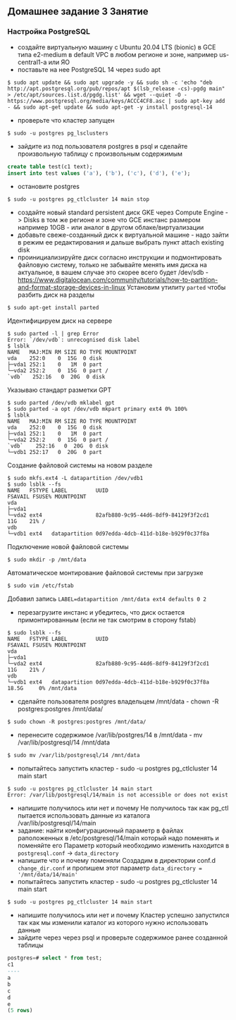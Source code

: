 ## Домашнее задание 3 Занятие  
  
  
### Настройка PostgreSQL

* создайте виртуальную машину c Ubuntu 20.04 LTS (bionic) в GCE типа e2-medium в default VPC в любом регионе и зоне, например us-central1-a или ЯО
* поставьте на нее PostgreSQL 14 через sudo apt
```shell
$ sudo apt update && sudo apt upgrade -y && sudo sh -c 'echo "deb http://apt.postgresql.org/pub/repos/apt $(lsb_release -cs)-pgdg main" > /etc/apt/sources.list.d/pgdg.list' && wget --quiet -O - https://www.postgresql.org/media/keys/ACCC4CF8.asc | sudo apt-key add - && sudo apt-get update && sudo apt-get -y install postgresql-14 
```
* проверьте что кластер запущен
```shell
$ sudo -u postgres pg_lsclusters 
```
* зайдите из под пользователя postgres в psql и сделайте произвольную таблицу с произвольным содержимым
```sql
create table test(c1 text);
insert into test values ('a'), ('b'), ('c'), ('d'), ('e');
```
* остановите postgres
```shell
$ sudo -u postgres pg_ctlcluster 14 main stop 
```
* создайте новый standard persistent диск GKE через Compute Engine -> Disks в том же регионе и зоне что GCE инстанс размером например 10GB - или аналог в другом облаке/виртуализации
* добавьте свеже-созданный диск к виртуальной машине - надо зайти в режим ее редактирования и дальше выбрать пункт attach existing disk
* проинициализируйте диск согласно инструкции и подмонтировать файловую систему, только не забывайте менять имя диска на актуальное, в вашем случае это скорее всего будет /dev/sdb - https://www.digitalocean.com/community/tutorials/how-to-partition-and-format-storage-devices-in-linux
Установим утилиту `parted` чтобы разбить диск на разделы
```shell
$ sudo apt-get install parted 
```
Идентифицируем диск на сервере
```shell
$ sudo parted -l | grep Error
Error: `/dev/vdb`: unrecognised disk label
$ lsblk
NAME   MAJ:MIN RM SIZE RO TYPE MOUNTPOINT
vda    252:0    0  15G  0 disk 
├─vda1 252:1    0   1M  0 part 
└─vda2 252:2    0  15G  0 part /
`vdb`   252:16   0  20G  0 disk 
```
 Указываю стандарт разметки GPT
```shell
$ sudo parted /dev/vdb mklabel gpt
$ sudo parted -a opt /dev/vdb mkpart primary ext4 0% 100%
$ lsblk
NAME   MAJ:MIN RM SIZE RO TYPE MOUNTPOINT
vda    252:0    0  15G  0 disk 
├─vda1 252:1    0   1M  0 part 
└─vda2 252:2    0  15G  0 part /
`vdb`    252:16   0  20G  0 disk 
└─vdb1 252:17   0  20G  0 part
```
Создание файловой системы на новом разделе
```shell
$ sudo mkfs.ext4 -L datapartition /dev/vdb1
$ sudo lsblk --fs
NAME   FSTYPE LABEL         UUID                                 FSAVAIL FSUSE% MOUNTPOINT
vda                                                                             
├─vda1                                                                          
└─vda2 ext4                 82afb880-9c95-44d6-8df9-84129f3f2cd1     11G    21% /
vdb                                                                             
└─vdb1 ext4   datapartition 0d97edda-4dcb-411d-b18e-b929f0c37f8a  
```
Подключение новой файловой системы
```shell
$ sudo mkdir -p /mnt/data
```
Автоматическое монтирование файловой системы при загрузке
```shell
$ sudo vim /etc/fstab
```
Добавил запись `LABEL=datapartition /mnt/data ext4 defaults 0 2`
* перезагрузите инстанс и убедитесь, что диск остается примонтированным (если не так смотрим в сторону fstab)
```shell
$ sudo lsblk --fs
NAME   FSTYPE LABEL         UUID                                 FSAVAIL FSUSE% MOUNTPOINT
vda                                                                             
├─vda1                                                                          
└─vda2 ext4                 82afb880-9c95-44d6-8df9-84129f3f2cd1     11G    21% /
vdb                                                                             
└─vdb1 ext4   datapartition 0d97edda-4dcb-411d-b18e-b929f0c37f8a   18.5G     0% /mnt/data
```
* сделайте пользователя postgres владельцем /mnt/data - chown -R postgres:postgres /mnt/data/
```shell
$ sudo chown -R postgres:postgres /mnt/data/ 
```
* перенесите содержимое /var/lib/postgres/14 в /mnt/data - mv /var/lib/postgresql/14 /mnt/data
```shell
$ sudo mv /var/lib/postgresql/14 /mnt/data 
```
* попытайтесь запустить кластер - sudo -u postgres pg_ctlcluster 14 main start
```shell
$ sudo -u postgres pg_ctlcluster 14 main start
Error: /var/lib/postgresql/14/main is not accessible or does not exist
```
* напишите получилось или нет и почему
 Не получилось так как pg_ctl пытается использовать данные из каталога /var/lib/postgresql/14/main
* задание: найти конфигурационный параметр в файлах раположенных в /etc/postgresql/14/main который надо поменять и поменяйте его
 Параметр который необходимо изменить находится в `postgresql.conf` -> `data_directory`
* напишите что и почему поменяли
  Создадим в директории conf.d `change_dir.conf` и пропишем этот параметр `data_directory = '/mnt/data/14/main'`
* попытайтесь запустить кластер - sudo -u postgres pg_ctlcluster 14 main start
```shell
$ sudo -u postgres pg_ctlcluster 14 main start
```
* напишите получилось или нет и почему
 Кластер успешно запустился так как мы изменили каталог из которого нужно использовать данные
* зайдите через через psql и проверьте содержимое ранее созданной таблицы
 ```sql
postgres=# select * from test;
 c1 
----
 a
 b
 c
 d
 e
(5 rows)
```